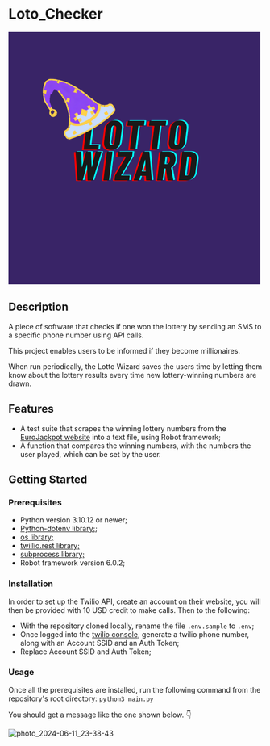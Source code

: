 # Loto_Checker
![Image Alt Text](./Lotto_Wizard_Logo.png)

## Description
A piece of software that checks if one won the lottery by sending an SMS to a specific phone number using API calls.

This project enables users to be informed if they become millionaires. 

When run periodically, the Lotto Wizard saves the users time by letting them know about the lottery results every time new lottery-winning numbers are drawn.

## Features
- A test suite that scrapes the winning lottery numbers from the [EuroJackpot website](https://www.eurojackpot.com/) into a text file, using Robot framework;
- A function that compares the winning numbers, with the numbers the user played, which can be set by the user.

## Getting Started
### Prerequisites
- Python version 3.10.12 or newer;
- [Python-dotenv library;](https://pypi.org/project/python-dotenv/);
- [os library;](https://docs.python.org/3/library/os.html)
- [twillio.rest library;](https://www.twilio.com/docs)
- [subprocess library;](https://docs.python.org/3/library/subprocess.html)
- Robot framework version 6.0.2;

### Installation
In order to set up the Twilio API, create an account on their website, you will then be provided with 10 USD credit to make calls. Then to the following:

- With the repository cloned locally, rename the file `.env.sample` to `.env`;
- Once logged into the [twilio console](https://console.twilio.com/), generate a twilio phone number, along with an Account SSID and an Auth Token;
- Replace Account SSID and Auth Token;

### Usage
Once all the prerequisites are installed, run the following command from the repository's root directory:
`python3 main.py`

You should get a message like the one shown below. 👇

![photo_2024-06-11_23-38-43](https://github.com/MilanGrujicic/Lotto_Wizard/assets/48260426/a62850d1-d002-4f63-b0d2-22d5d68b0638)

